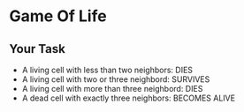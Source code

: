# Game Of Life

## Your Task

- A living cell with less than two neighbors: DIES
- A living cell with two or three neighbord: SURVIVES
- A living cell with more than three neighbord: DIES
- A dead cell with exactly three neighbors: BECOMES ALIVE
